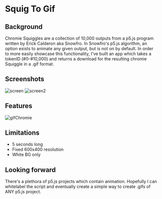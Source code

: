 # Squig To Gif
## Background
Chromie Squiggles are a collection of 10,000 outputs from a p5.js program written by Erick Calderon aka Snowfro.
In Snowfro's p5.js algorithm, an option exists to animate any given output, but is not on by default. In order to more easily showcase this functionality, I've built an app which takes a tokenID (#0-#10,000) and returns a download for the resulting chromie Squiggle in a .gif format.

## Screenshots
![screen](https://i.imgur.com/yRACaXD.png)
![screen2](https://i.imgur.com/wROUkkV.png)

## Features
![gifChromie](https://user-images.githubusercontent.com/107369399/208168366-c095aa74-ef25-4ce0-a0e7-d679068ab4c0.png)

## Limitations
- 5 seconds long
- Fixed 600x400 resolution
- White BG only

## Looking forward
There's a plethora of p5.js projects which contain animation. Hopefully I can whitelabel the script and eventually create a simple way to create .gifs of ANY p5.js project. 
